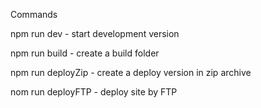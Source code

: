 Commands

npm run dev - start development version

npm run build - create a build folder

npm run deployZip - create a deploy version in zip archive

nom run deployFTP - deploy site by FTP
